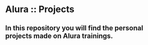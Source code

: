 # Alura :: Projects

## In this repository you will find the personal projects made on Alura trainings.
